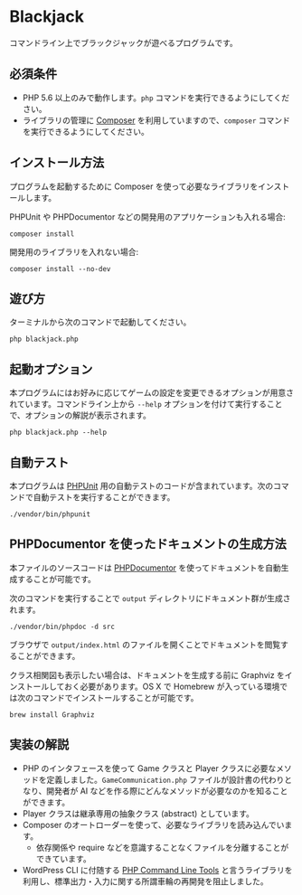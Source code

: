 # Blackjack

コマンドライン上でブラックジャックが遊べるプログラムです。

## 必須条件

- PHP 5.6 以上のみで動作します。`php` コマンドを実行できるようにしてください。
- ライブラリの管理に [Composer](https://getcomposer.org/) を利用していますので、`composer` コマンドを実行できるようにしてください。

## インストール方法

プログラムを起動するために Composer を使って必要なライブラリをインストールします。

PHPUnit や PHPDocumentor などの開発用のアプリケーションも入れる場合:

```shell
composer install
```

開発用のライブラリを入れない場合:

```shell
composer install --no-dev
```

## 遊び方

ターミナルから次のコマンドで起動してください。

```shell
php blackjack.php
```

## 起動オプション

本プログラムにはお好みに応じてゲームの設定を変更できるオプションが用意されています。コマンドライン上から `--help` オプションを付けて実行することで、オプションの解説が表示されます。

```shell
php blackjack.php --help
```

## 自動テスト

本プログラムは [PHPUnit](https://phpunit.de/) 用の自動テストのコードが含まれています。次のコマンドで自動テストを実行することができます。

```shell
./vendor/bin/phpunit
```

## PHPDocumentor を使ったドキュメントの生成方法

本ファイルのソースコードは [PHPDocumentor](https://www.phpdoc.org/) を使ってドキュメントを自動生成することが可能です。

次のコマンドを実行することで `output` ディレクトリにドキュメント群が生成されます。

```shell
./vendor/bin/phpdoc -d src
````

ブラウザで `output/index.html` のファイルを開くことでドキュメントを閲覧することができます。

クラス相関図も表示したい場合は、ドキュメントを生成する前に Graphviz をインストールしておく必要があります。OS X で Homebrew が入っている環境では次のコマンドでインストールすることが可能です。

```shell
brew install Graphviz
```

## 実装の解説

- PHP のインタフェースを使って Game クラスと Player クラスに必要なメソッドを定義しました。`GameCommunication.php` ファイルが設計書の代わりとなり、開発者が AI などを作る際にどんなメソッドが必要なのかを知ることができます。
- Player クラスは継承専用の抽象クラス (abstract) としています。
- Composer のオートローダーを使って、必要なライブラリを読み込んでいます。
  - 依存関係や require などを意識することなくファイルを分離することができています。
- WordPress CLI に付随する [PHP Command Line Tools](https://github.com/wp-cli/php-cli-tools) と言うライブラリを利用し、標準出力・入力に関する所謂車輪の再開発を阻止しました。
